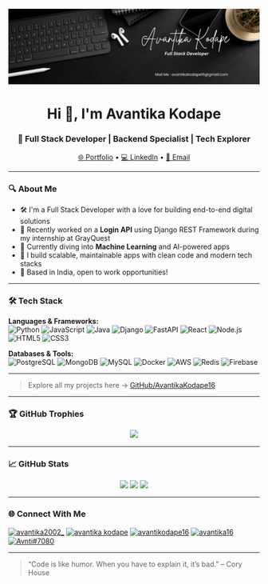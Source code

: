 ![Avantika's GitHub Banner](https://github.com/AvantikaKodape16/AvantikaKodape16/blob/main/github.png)

<h1 align="center">Hi 👋, I'm Avantika Kodape</h1>
<h3 align="center">🚀 Full Stack Developer | Backend Specialist | Tech Explorer</h3>

<p align="center">
  <a href="https://avantikakodape.netlify.app/">🌐 Portfolio</a> • 
  <a href="https://www.linkedin.com/in/avantika-kodape-b01051204/">💻 LinkedIn</a> • 
  <a href="mailto:avantikakodape16@gmail.com">📧 Email</a>
</p>

---

### 🔍 About Me

- 🛠️ I'm a Full Stack Developer with a love for building end-to-end digital solutions  
- 💼 Recently worked on a **Login API** using Django REST Framework during my internship at GrayQuest  
- 🤖 Currently diving into **Machine Learning** and AI-powered apps  
- 🚀 I build scalable, maintainable apps with clean code and modern tech stacks  
- 📍 Based in India, open to work opportunities!

---

### 🛠️ Tech Stack

**Languages & Frameworks:**  
![Python](https://img.shields.io/badge/-Python-3776AB?logo=python&logoColor=white&style=flat-square)
![JavaScript](https://img.shields.io/badge/-JavaScript-F7DF1E?logo=javascript&logoColor=black&style=flat-square)
![Java](https://img.shields.io/badge/-Java-007396?logo=java&logoColor=white&style=flat-square)
![Django](https://img.shields.io/badge/-Django-092E20?logo=django&logoColor=white&style=flat-square)
![FastAPI](https://img.shields.io/badge/-FastAPI-009688?logo=fastapi&logoColor=white&style=flat-square)
![React](https://img.shields.io/badge/-React-20232A?logo=react&logoColor=61DAFB&style=flat-square)
![Node.js](https://img.shields.io/badge/-Node.js-339933?logo=node.js&logoColor=white&style=flat-square)
![HTML5](https://img.shields.io/badge/-HTML5-E34F26?logo=html5&logoColor=white&style=flat-square)
![CSS3](https://img.shields.io/badge/-CSS3-1572B6?logo=css3&logoColor=white&style=flat-square)

**Databases & Tools:**  
![PostgreSQL](https://img.shields.io/badge/-PostgreSQL-336791?logo=postgresql&logoColor=white&style=flat-square)
![MongoDB](https://img.shields.io/badge/-MongoDB-47A248?logo=mongodb&logoColor=white&style=flat-square)
![MySQL](https://img.shields.io/badge/-MySQL-4479A1?logo=mysql&logoColor=white&style=flat-square)
![Docker](https://img.shields.io/badge/-Docker-2496ED?logo=docker&logoColor=white&style=flat-square)
![AWS](https://img.shields.io/badge/-AWS-232F3E?logo=amazon-aws&logoColor=white&style=flat-square)
![Redis](https://img.shields.io/badge/-Redis-DC382D?logo=redis&logoColor=white&style=flat-square)
![Firebase](https://img.shields.io/badge/-Firebase-FFCA28?logo=firebase&logoColor=white&style=flat-square)

---

> Explore all my projects here → [GitHub/AvantikaKodape16](https://github.com/AvantikaKodape16)
---

### 🏆 GitHub Trophies

<p align="center">
  <img src="https://github-profile-trophy.vercel.app/?username=AvantikaKodape16&theme=darkhub&no-frame=true&column=6&margin-w=15" />
</p>

---

### 📈 GitHub Stats

<p align="center">
  <img src="https://github-readme-stats.vercel.app/api?username=AvantikaKodape16&show_icons=true&theme=react&hide_border=true" width="49%" />
  <img src="https://github-readme-streak-stats.herokuapp.com?user=AvantikaKodape16&theme=react&hide_border=true" width="49%" />
  <img src="https://github-readme-stats.vercel.app/api/top-langs/?username=AvantikaKodape16&layout=compact&theme=react&hide_border=true" width="49%" />
</p>

---

### 🌐 Connect With Me

<p align="left">
<a href="https://twitter.com/avantika2002_" target="blank"><img align="center" src="https://raw.githubusercontent.com/rahuldkjain/github-profile-readme-generator/master/src/images/icons/Social/twitter.svg" alt="avantika2002_" height="30" width="40" /></a>
<a href="https://www.linkedin.com/in/avantika-kodape-b01051204/" target="blank"><img align="center" src="https://raw.githubusercontent.com/rahuldkjain/github-profile-readme-generator/master/src/images/icons/Social/linked-in-alt.svg" alt="avantika kodape" height="30" width="40" /></a>
<a href="https://www.leetcode.com/avantikodape16" target="blank"><img align="center" src="https://raw.githubusercontent.com/rahuldkjain/github-profile-readme-generator/master/src/images/icons/Social/leet-code.svg" alt="avantikodape16" height="30" width="40" /></a>
<a href="https://auth.geeksforgeeks.org/user/avantika16" target="blank"><img align="center" src="https://raw.githubusercontent.com/rahuldkjain/github-profile-readme-generator/master/src/images/icons/Social/geeks-for-geeks.svg" alt="avantika16" height="30" width="40" /></a>
<a href="https://discord.gg/Avnti#7080" target="blank"><img align="center" src="https://raw.githubusercontent.com/rahuldkjain/github-profile-readme-generator/master/src/images/icons/Social/discord.svg" alt="Avnti#7080" height="30" width="40" /></a>
</p>



---

<!-- Optional Quote -->
> “Code is like humor. When you have to explain it, it’s bad.” – Cory House
